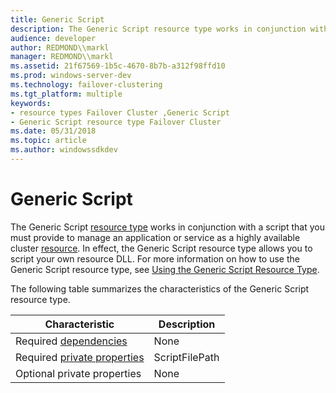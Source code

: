 ```yaml
---
title: Generic Script
description: The Generic Script resource type works in conjunction with a script that you must provide to manage an application or service as a highly available cluster resource.
audience: developer
author: REDMOND\\markl
manager: REDMOND\\markl
ms.assetid: 21f67569-1b5c-4670-8b7b-a312f98ffd10
ms.prod: windows-server-dev
ms.technology: failover-clustering
ms.tgt_platform: multiple
keywords:
- resource types Failover Cluster ,Generic Script
- Generic Script resource type Failover Cluster
ms.date: 05/31/2018
ms.topic: article
ms.author: windowssdkdev
---
```


# Generic Script

The Generic Script [resource type](resource-types.md) works in conjunction with a script that you must provide to manage an application or service as a highly available cluster [resource](resources.md). In effect, the Generic Script resource type allows you to script your own resource DLL. For more information on how to use the Generic Script resource type, see [Using the Generic Script Resource Type](using-the-generic-script-resource-type.md).

The following table summarizes the characteristics of the Generic Script resource type.



| Characteristic                                        | Description    |
|-------------------------------------------------------|----------------|
| Required [dependencies](resource-dependencies.md)    | None           |
| Required [private properties](private-properties.md) | ScriptFilePath |
| Optional private properties                           | None           |



 

 

 




